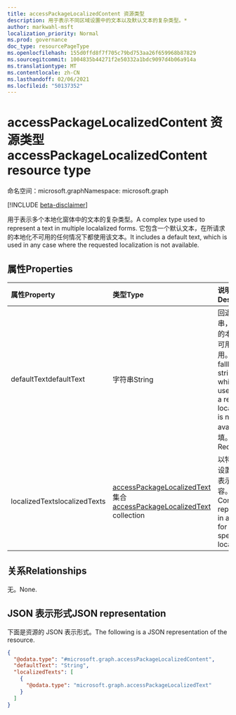 ```yaml
---
title: accessPackageLocalizedContent 资源类型
description: 用于表示不同区域设置中的文本以及默认文本的复杂类型。*
author: markwahl-msft
localization_priority: Normal
ms.prod: governance
doc_type: resourcePageType
ms.openlocfilehash: 155d0ffd8f7f705c79bd753aa26f659968b87829
ms.sourcegitcommit: 1004835b44271f2e50332a1bdc9097d4b06a914a
ms.translationtype: MT
ms.contentlocale: zh-CN
ms.lasthandoff: 02/06/2021
ms.locfileid: "50137352"
---
```

# <a name="accesspackagelocalizedcontent-resource-type"></a><span data-ttu-id="6fc90-103">accessPackageLocalizedContent 资源类型</span><span class="sxs-lookup"><span data-stu-id="6fc90-103">accessPackageLocalizedContent resource type</span></span>

<span data-ttu-id="6fc90-104">命名空间：microsoft.graph</span><span class="sxs-lookup"><span data-stu-id="6fc90-104">Namespace: microsoft.graph</span></span>

[!INCLUDE [beta-disclaimer](../../includes/beta-disclaimer.md)]

<span data-ttu-id="6fc90-105">用于表示多个本地化窗体中的文本的复杂类型。</span><span class="sxs-lookup"><span data-stu-id="6fc90-105">A complex type used to represent a text in multiple localalized forms.</span></span> <span data-ttu-id="6fc90-106">它包含一个默认文本，在所请求的本地化不可用的任何情况下都使用该文本。</span><span class="sxs-lookup"><span data-stu-id="6fc90-106">It includes a default text, which is used in any case where the requested localization is not available.</span></span>

## <a name="properties"></a><span data-ttu-id="6fc90-107">属性</span><span class="sxs-lookup"><span data-stu-id="6fc90-107">Properties</span></span>
|<span data-ttu-id="6fc90-108">属性</span><span class="sxs-lookup"><span data-stu-id="6fc90-108">Property</span></span>|<span data-ttu-id="6fc90-109">类型</span><span class="sxs-lookup"><span data-stu-id="6fc90-109">Type</span></span>|<span data-ttu-id="6fc90-110">说明</span><span class="sxs-lookup"><span data-stu-id="6fc90-110">Description</span></span>|
|:---|:---|:---|
|<span data-ttu-id="6fc90-111">defaultText</span><span class="sxs-lookup"><span data-stu-id="6fc90-111">defaultText</span></span>|<span data-ttu-id="6fc90-112">字符串</span><span class="sxs-lookup"><span data-stu-id="6fc90-112">String</span></span>|<span data-ttu-id="6fc90-113">回退字符串，在请求的本地化不可用时使用。</span><span class="sxs-lookup"><span data-stu-id="6fc90-113">The fallback string, which is used when a requested localization is not available.</span></span> <span data-ttu-id="6fc90-114">必填。</span><span class="sxs-lookup"><span data-stu-id="6fc90-114">Required.</span></span> |
|<span data-ttu-id="6fc90-115">localizedTexts</span><span class="sxs-lookup"><span data-stu-id="6fc90-115">localizedTexts</span></span>|<span data-ttu-id="6fc90-116">[accessPackageLocalizedText](../resources/accesspackagelocalizedtext.md) 集合</span><span class="sxs-lookup"><span data-stu-id="6fc90-116">[accessPackageLocalizedText](../resources/accesspackagelocalizedtext.md) collection</span></span>|<span data-ttu-id="6fc90-117">以特定区域设置的格式表示的内容。</span><span class="sxs-lookup"><span data-stu-id="6fc90-117">Content represented in a format for a specific locale.</span></span> |

## <a name="relationships"></a><span data-ttu-id="6fc90-118">关系</span><span class="sxs-lookup"><span data-stu-id="6fc90-118">Relationships</span></span>
<span data-ttu-id="6fc90-119">无。</span><span class="sxs-lookup"><span data-stu-id="6fc90-119">None.</span></span>

## <a name="json-representation"></a><span data-ttu-id="6fc90-120">JSON 表示形式</span><span class="sxs-lookup"><span data-stu-id="6fc90-120">JSON representation</span></span>
<span data-ttu-id="6fc90-121">下面是资源的 JSON 表示形式。</span><span class="sxs-lookup"><span data-stu-id="6fc90-121">The following is a JSON representation of the resource.</span></span>
<!-- {
  "blockType": "resource",
  "@odata.type": "microsoft.graph.accessPackageLocalizedContent"
}
-->
``` json
{
  "@odata.type": "#microsoft.graph.accessPackageLocalizedContent",
  "defaultText": "String",
  "localizedTexts": [
    {
      "@odata.type": "microsoft.graph.accessPackageLocalizedText"
    }
  ]
}
```
